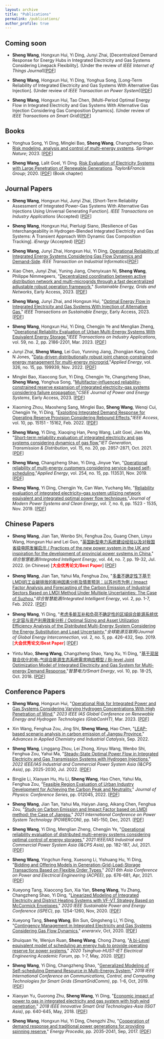 ```yaml
---
layout: archive
title: "Publications"
permalink: /publications/
author_profile: true
---
```


## Coming soon

- **Sheng Wang**, Hongxun Hui, Yi Ding, Junyi Zhai, [Decentralized Demand Response for Energy Hubs in Integrated Electricity and Gas Systems Considering Linepack Flexibility]. (Under the review of *IEEE Internet of Things Journal*)[[PDF](https://ShengWang-EE.github.io/files/J4_Decentralized.pdf)]

- **Sheng Wang**, Hongxun Hui, Yi Ding, Yonghua Song, [Long-Term Reliability of Integrated Electricity and Gas Systems With Alternative Gas Injection]. (Under review of *IEEE Transaction on Power System*)[[PDF](https://ShengWang-EE.github.io/files/J8_Long-Term.pdf)]

- **Sheng Wang**, Hongxun Hui, Tao Chen, [Multi-Period Optimal Energy Flow in Integrated Electricity and Gas Systems With Alternative Gas Injection Considering Gas Composition Dynamics]. (Under review of *IEEE Transactions on Smart Grid*)[[PDF](https://ShengWang-EE.github.io/files/J11_Multi-Period.pdf)]


## Books

- Yonghua Song, Yi Ding, Minglei Bao, **Sheng Wang**, Changzheng Shao. [Risk modeling, analysis and control of multi-energy systems](https://link.springer.com/book/10.1007/978-981-99-1090-8). *Springer Nature*; 2023. [[PDF](https://ShengWang-EE.github.io/files/publications/M2_Risk.pdf)]

- **Sheng Wang**, Lalit Goel, Yi Ding. [Risk Evaluation of Electricity Systems with Large Penetration of Renewable Generations](https://www.routledge.com/Renewable-Energy-Integration-to-the-Grid-A-Probabilistic-Perspective/Gupta-Tomar-Prusty-Gupta/p/book/9780367747947). *Taylor&Francis Group*; 2020. [[PDF](https://ShengWang-EE.github.io/files/publications/M1_Risk.pdf)] (Book chapter)


## Journal Papers

- **Sheng Wang**, Hongxun Hui, Junyi Zhai, [Short-Term Reliability Assessment of Integrated Power-Gas Systems With Alternative Gas Injections Using Universal Generating Function]. *IEEE Transactions on Industry Applications* (Accepted) [[PDF](https://ShengWang-EE.github.io/files/publications/J10_Short-Term.pdf)]

- **Sheng Wang**, Hongxun Hui, Pierluigi Siano, [Resilience of Gas Interchangeability in Hydrogen-Blended Integrated Electricity and Gas Systems: A Transient Approach With Dynamic Gas Composition Tracking]. *iEnergy* (Accepted) [[PDF](https://ShengWang-EE.github.io/files/publications/J9_Resilience.pdf)]

- **Sheng Wang**, Junyi Zhai, Hongxun Hui, Yi Ding, [Operational Reliability of Integrated Energy Systems Considering Gas Flow Dynamics and Demand-Side](https://ieeexplore.ieee.org/stamp/stamp.jsp?arnumber=10123959). *IEEE Transaction on Industrial Informatics*[[PDF](https://ShengWang-EE.github.io/files/publications/J5_Operational.pdf)]

- Xiao Chen, Junyi Zhai, Yuning Jiang, Chenyixuan Ni, **Sheng Wang**, Philippe Nimmegeers, "[Decentralized coordination between active distribution network and multi-microgrids through a fast decentralized adjustable robust operation framework](https://www.sciencedirect.com/science/article/pii/S2352467723000760)," *Sustainable Energy, Grids and Networks*, Early Access, 2023. [[PDF](https://ShengWang-EE.github.io/files/publications/O_2023Decentralized.pdf)]

- **Sheng Wang**, Junyi Zhai, and Hongxun Hui, "[Optimal Energy Flow in Integrated Electricity and Gas Systems With Injection of Alternative Gas](https://ieeexplore.ieee.org/iel7/5165391/5433168/10018277.pdf)," *IEEE Transactions on Sustainable Energy*, Early Access, 2023. [[PDF](https://ShengWang-EE.github.io/files/publications/J7_Optimal.pdf)]

- **Sheng Wang**, Hongxun Hui, Yi Ding, Chengjin Ye and Menglian Zheng, "[Operational Reliability Evaluation of Urban Multi-Energy Systems With Equivalent Energy Storage](https://ieeexplore.ieee.org/document/9999342),"*IEEE Transactions on Industry Applications*, vol. 59, no. 2, pp. 2186-2201, Mar. 2023. [[PDF](https://ShengWang-EE.github.io/files/publications/J6_Operational.pdf)]

- Junyi Zhai, **Sheng Wang**, Lei Guo, Yunning Jiang, Zhongjian Kang, Colin N Jones, "[Data-driven distributionally robust joint chance-constrained energy management for multi-energy microgrid](https://www.sciencedirect.com/science/article/pii/S0306261922011965),"*Applied Energy*, vol. 326, no. 15, pp. 199939, Nov. 2022. [[PDF](https://ShengWang-EE.github.io/files/publications/O_Data-driven.pdf)]

- Minglei Bao, Xiaocong Sun, Yi Ding, Chengjin Ye, Changzheng Shao, **Sheng Wang**, Yonghua Song, "[Multifactor-influenced reliability-constrained reserve expansion of integrated electricity-gas systems considering failure propagation](https://ieeexplore.ieee.org/abstract/document/9862577),"*CSEE Journal of Power and Energy Systems*, Early Access, 2023. [[PDF](https://ShengWang-EE.github.io/files/publications/O_Multifactor-influenced.pdf)]

- Xiaoming Zhou, Maosheng Sang, Minglei Bao, **Sheng Wang**, Wenqi Cui, Chengjin Ye, Yi Ding, "[Exploiting Integrated Demand Response for Operating Reserve Provision Considering Rebound Effects](https://ieeexplore.ieee.org/abstract/document/9701332),"*IEEE Access*, vol. 10, pp. 15151 - 15162, Feb. 2022. [[PDF](https://ShengWang-EE.github.io/files/publications/O_Exploiting.pdf)]

- **Sheng Wang**, Yi Ding, Xiaoqing Han, Peng Wang, Lalit Goel, Jien Ma, "[Short-term reliability evaluation of integrated electricity and gas systems considering dynamics of gas flow](https://ietresearch.onlinelibrary.wiley.com/doi/full/10.1049/gtd2.12222),"*IET Generation, Transmission & Distribution*, vol. 15, no. 20, pp. 2857-2871, Oct. 2021. [[PDF](https://ShengWang-EE.github.io/files/publications/J3_Short-term.pdf)]

- **Sheng Wang**, Changzheng Shao, Yi Ding, Jinyue Yan, "[Operational reliability of multi-energy customers considering service-based self-scheduling](https://www.sciencedirect.com/science/article/pii/S030626191931205X),"*Applied Energy*, vol. 254, no. 15, pp. 113531, Nov. 2019. [[PDF](https://ShengWang-EE.github.io/files/publications/J2_Operational.pdf)]

- **Sheng Wang**, Yi Ding, Chengjin Ye, Can Wan, Yuchang Mo, "[Reliability evaluation of integrated electricity–gas system utilizing network equivalent and integrated optimal power flow techniques](https://ieeexplore.ieee.org/abstract/document/8964533),"*Journal of Modern Power Systems and Clean Energy*, vol. 7, no. 6, pp. 1523 - 1535, Nov. 2019. [[PDF](https://ShengWang-EE.github.io/files/publications/J1_Reliability.pdf)]

## Chinese Papers

- **Sheng Wang**, Jian Tan, Wenbo Shi, Fenghua Zou, Guang Chen, Linyu Wang, Hongxun Hui and Lei Guo, "[英国新型电力系统建设经验以及对我国省级电网发展启示 / Practices of the new power system in the UK and inspiration for the development of provincial power systems in China](http://www.hdpower.net/CN/10.3969/j.issn.2097-0706.2022.07.003)," *综合智慧能源/Integrated Intelligent Energy*, vol. 44, no. 7, pp. 19-32, Jul. 2022. (in Chinese) [**<font color='Red'>大会优秀论文/Best Paper</font>**] [[PDF](https://ShengWang-EE.github.io/files/CJ4_英国新型电.pdf)]

- **Sheng Wang**, Jian Tan, Yahui Ma, Fenghua Zou, "[多重不确定性下基于LMDI的工业碳排放的影响因素分析及情景预测：以苏州市为例 / Impact Factor Analysis and Forecasting of the Carbon Emission of Industrial Sectors Based on LMDI Method Under Multiple Uncertainties: The Case of Suzhou](http://qikan.cqvip.com/Qikan/Article/Detail?id=7106673802),"*综合智慧能源/Integrated Intelligent Energy*, vol. 2, pp. 1-7, Feb. 2022. [[PDF](https://ShengWang-EE.github.io/files/publications/CJ3_多重不确定.pdf)]

- **Sheng Wang**, Yi Ding, "[考虑多能互补和负荷不确定性的区域综合能源系统优化定容与资产利用效率分析 / Optimal Sizing and Asset Utilization Efficiency Analysis of the Distributed Multi-Energy System Considering the Energy Substitution and Load Uncertainty](https://www.gei-journal.com/cn/journalsDetailsCn/20211206/1467751978036760576.html),"*全球能源互联网/Journal of Global Energy Interconnection*, vol. 2, no. 5, pp. 426-432, Sep. 2019. [**<font color='Red'>大会优秀论文/Best Paper</font>**] [[PDF](https://ShengWang-EE.github.io/files/publications/CJ2_考虑多能.pdf)]

- Yintu Mao, **Sheng Wang**, Changzheng Shao, Yang Xu, Yi Ding, "[基于双层联合优化的电-气综合能源生态系统需求响应模型 / Bi-level Joint Optimization Model of Integrated Electricity and Gas System for Multi-energy Demand Response](http://www.cqvip.com/qk/90770b/201810/676752788.html),"*智慧电力/Smart Energy*, vol. 10, pp. 18-25, Oct. 2018. [[PDF](https://ShengWang-EE.github.io/files/publications/CJ1_基于双层.pdf)]

## Conference Papers

- **Sheng Wang**, Hongxun Hui, "[Operational Risk for Integrated Power and Gas Systems Considering Varying Hydrogen Concentrations With High Penetration of Wind](https://ieeexplore.ieee.org/stamp/stamp.jsp?arnumber=10087839)," *2023 IEEE IAS Global Conference on Renewable Energy and Hydrogen Technologies (GlobConHT)*, Mar. 2023. [[PDF](https://ShengWang-EE.github.io/files/publications/C13_2023_Operational.pdf)]

- Xin Wang, Fenghua Zou, Jing Shi, **Sheng Wang**, Hao Chen, "[LEAP-based scenario analysis in carbon emission of Jiangsu Province](https://www.taylorfrancis.com/chapters/edit/10.1201/9781003308553-18/leap-based-scenario-analysis-carbon-emission-jiangsu-province-xin-wang-fenghua-zou-jing-shi-sheng-wang-hao-chen)," *Advances in Applied Chemistry and Industrial Catalysis*, Sep. 2022. 

- **Sheng Wang**, Linggang Zhou, Lei Zhong, Xinyu Wang, Wenbo Shi, Fenghua Zou, Yahui Ma, "[Steady-State Optimal Power Flow in Integrated Electricity and Gas Transmission Systems with Hydrogen Injections](https://ieeexplore.ieee.org/abstract/document/9949949)," *2022 IEEE/IAS Industrial and Commercial Power System Asia (I&CPS Asia)*, pp. 2025-2030, Jul. 2022. [[PDF](https://ShengWang-EE.github.io/files/publications/C11_2022_Steady-State.pdf)]

- Bingjie Li, Xiaoyan Hu, Hu Li, **Sheng Wang**, Hao Chen, Yahui Ma, Fenghua Zou, "[Feasible Region Evaluation of Urban Industry Development for Achieving the Carbon Peak and Neutrality](https://iopscience.iop.org/article/10.1088/1742-6596/2166/1/012045/meta)," *Journal of Physics: Conference Series*, pp. 012045, 2022. [[PDF](https://ShengWang-EE.github.io/files/publications/C10_2022_Feasible.pdf)]

- **Sheng Wang**, Jian Tan, Yahui Ma, Haiyan Jiang, Aikang Chen, Fenghua Zou, "[Study on Carbon Emission and Impact Factor based on LMDI method: the Case of Jiangsu](https://ieeexplore.ieee.org/abstract/document/9697575/)," *2021 International Conference on Power System Technology (POWERCON)*, pp. 145-150, Dec, 2021. [[PDF](https://ShengWang-EE.github.io/files/publications/C9_2021_Study.pdf)]

- **Sheng Wang**, Yi Ding, Menglian Zheng, Chengjin Ye, "[Operational reliability evaluation of distributed multi-energy systems considering optimal control of energy storages](https://ieeexplore.ieee.org/abstract/document/9621617/)," *2021 IEEE/IAS Industrial and Commercial Power System Asia (I&CPS Asia)*, pp. 182-187, Jul, 2021. [[PDF](https://ShengWang-EE.github.io/files/publications/C8_2021_Operational.pdf)]

- **Sheng Wang**, Yingchun Feng, Xuesong Li, Yishuang Hu, Yi Ding, "[Bidding and Offering Models in Generation-Grid-Load-Storage Transactions Based on Flexible Order Types](https://ieeexplore.ieee.org/abstract/document/9437080/)," *2021 6th Asia Conference on Power and Electrical Engineering (ACPEE)*, pp. 676-681, Apr, 2021. [[PDF](https://ShengWang-EE.github.io/files/publications/C7_2021_Bidding.pdf)]

- Xueyong Tang, Xiaocong Sun, Xia Yan, **Sheng Wang**, Yu Zhang, Changzheng Shao, Yi Ding, "[Linearized Modeling of Integrated Electricity and District Heating Systems with VF-VT Strategy Based on McCormick Envelopes](https://ieeexplore.ieee.org/abstract/document/9351222/)," *2020 IEEE Sustainable Power and Energy Conference (iSPEC)*, pp. 1254-1260, Nov, 2020. [[PDF](https://ShengWang-EE.github.io/files/publications/C6_2020_Linearized.pdf)]

- Xueyong Tang, **Sheng Wang**, Bin Sun, Qingsheng Li, Yi Ding, "[Contingency Management in Integrated Electricity and Gas Systems Considering Gas Flow Dynamics](http://www.energy-proceedings.org/wp-content/uploads/enerarxiv/1603527958.pdf)," *enerarxiv*, Oct, 2020. [[PDF](https://ShengWang-EE.github.io/files/publications/C5_2020_Contingency.pdf)]

- Shuiquan Ye, Wenjun Ruan, **Sheng Wang**, Chong Zhang, "[A bi-Level equivalent model of scheduling an energy hub to provide operating reserve for power systems](https://ieeexplore.ieee.org/abstract/document/9240178/)," *2020 Tsinghua-HUST-IET Electrical Engineering Academic Forum*, pp. 1-7, May, 2020. [[PDF](https://ShengWang-EE.github.io/files/publications/C4_2020_Bi-Level.pdf)]

- **Sheng Wang**, Yi Ding, Changzheng Shao, "[Generalized Modeling of Self-scheduling Demand Resource in Multi-Energy System](https://ieeexplore.ieee.org/abstract/document/8587525/)," *2018 IEEE International Conference on Communications, Control, and Computing Technologies for Smart Grids (SmartGridComm)*, pp. 1-6, Oct, 2019. [[PDF](https://ShengWang-EE.github.io/files/publications/C3_2018_Generalized.pdf)]

- Xiaoyan Yu, Guorong Zhu, **Sheng Wang**, Yi Ding, "[Economic impact of power to gas in integrated electricity and gas system with high wind penetration](https://ieeexplore.ieee.org/abstract/document/8467849/)," *2018 IEEE Innovative Smart Grid Technologies-Asia (ISGT Asia)*, pp. 640-645, May, 2018. [[PDF](https://ShengWang-EE.github.io/files/publications/C2_2018_Economic.pdf)]

- **Sheng Wang**, Hongxun Hui, Yi Ding, Chengzhi Zhu, "[Cooperation of demand response and traditional power generations for providing spinning reserve](https://www.sciencedirect.com/science/article/pii/S187661021736157X)," *Energy Procedia*, pp. 2035-2041, Sep, 2017. [[PDF](https://ShengWang-EE.github.io/files/publications/C1_2017_Cooperation.pdf)]





